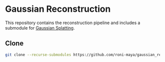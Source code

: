 # Gaussian Reconstruction

This repository contains the reconstruction pipeline and includes a submodule for [Gaussian Splatting](https://github.com/shuiit/gaussian_reconstruction).

## Clone
```bash
git clone --recurse-submodules https://github.com/roni-maya/gaussian_reconstruction.git
